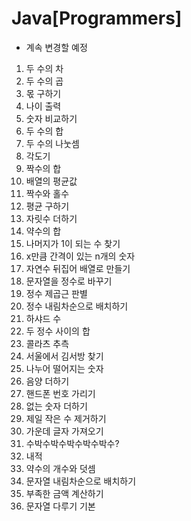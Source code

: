 # Java[Programmers]
* 계속 변경할 예정


1. 두 수의 차
2. 두 수의 곱
3. 몫 구하기
4. 나이 출력
5. 숫자 비교하기
6. 두 수의 합
7. 두 수의 나눗셈
8. 각도기
9. 짝수의 합
10. 배열의 평균값
11. 짝수와 홀수
12. 평균 구하기
13. 자릿수 더하기
14. 약수의 합
15. 나머지가 1이 되는 수 찾기
16. x만큼 간격이 있는 n개의 숫자
17. 자연수 뒤집어 배열로 만들기
18. 문자열을 정수로 바꾸기
19. 정수 제곱근 판별
20. 정수 내림차순으로 배치하기
21. 하샤드 수
22. 두 정수 사이의 합
23. 콜라츠 추측
24. 서울에서 김서방 찾기
25. 나누어 떨어지는 숫자
26. 음양 더하기
27. 핸드폰 번호 가리기
28. 없는 숫자 더하기
29. 제일 작은 수 제거하기
30. 가운데 글자 가져오기
31. 수박수박수박수박수박수?
32. 내적
33. 약수의 개수와 덧셈
34. 문자열 내림차순으로 배치하기
35. 부족한 금액 계산하기
36. 문자열 다루기 기본
